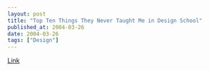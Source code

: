 ```yaml
---
layout: post
title: "Top Ten Things They Never Taught Me in Design School"
published_at: 2004-03-26
date: 2004-03-26
tags: ["Design"]
---
```


[Link](http://www.designobserver.com/archives/000121.html)  